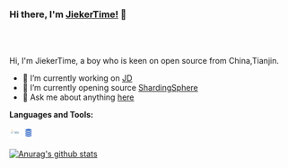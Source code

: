 ### Hi there, I'm [JiekerTime!]() 👋

<br />
<br />

Hi, I'm JiekerTime, a boy who is keen on open source from China,Tianjin.

- 🔭 I’m currently working on [JD](https://corporate.jd.com/)
- 🌱 I’m currently opening source [ShardingSphere](https://shardingsphere.apache.org/)
- 💬 Ask me about anything [here](https://github.com/JiekerTime/JiekerTime/issues)

**Languages and Tools:**  

<code><img height="20" src="https://raw.githubusercontent.com/github/explore/80688e429a7d4ef2fca1e82350fe8e3517d3494d/topics/java/java.png"></code>
<code><img height="20" src="https://raw.githubusercontent.com/github/explore/80688e429a7d4ef2fca1e82350fe8e3517d3494d/topics/sql/sql.png"></code>

<a href="https://github.com/anuraghazra/github-readme-stats">
  <img align="center" src="https://github-readme-stats.anuraghazra1.vercel.app/api?username=JiekerTime&show_icons=true&include_all_commits=true&theme=material-palenight" alt="Anurag's github stats" />
</a>
<!--<a href="https://github.com/anuraghazra/github-readme-stats">-->
  <!-- Change the `github-readme-stats.anuraghazra1.vercel.app` to `github-readme-stats.vercel.app`  -->
  <!--<img align="center" src="https://github-readme-stats.anuraghazra1.vercel.app/api/top-langs/?username=JiekerTime&layout=compact&theme=material-palenight" />-->
<!--</a>-->
